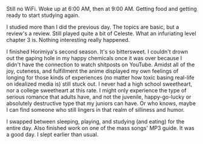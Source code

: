 Still no WiFi. Woke up at 6:00 AM, then at 9:00 AM. Getting food and getting ready to start studying again.

I studied more than I did the previous day. The topics are basic, but a review's a review. Still played quite a bit of Celeste. What an infuriating level chapter 3 is. Nothing interesting really happened.

I finished Horimiya's second season. It's so bittersweet. I couldn't drown out the gaping hole in my happy chemicals once it was over because I didn't have the connection to watch shitposts on YouTube. Amidst all of the joy, cuteness, and fulfillment the anime displayed my own feelings of longing for those kinds of experiences (no matter how toxic basing real-life on idealized media is) still stuck out. I never had a high school sweetheart, nor a college sweetheart at this rate. I might only experience the type of serious romance that adults have, and not the juvenile, happy-go-lucky or absolutely destructive type that my juniors can have. Or who knows, maybe I can find someone who still lingers in that realm of silliness and humor.

I swapped between sleeping, playing, and studying (and eating) for the entire day. Also finished work on one of the mass songs' MP3 guide. It was a good day. I slept earlier than usual.